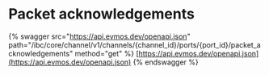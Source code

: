 # Packet acknowledgements

{% swagger src="https://api.evmos.dev/openapi.json" path="/ibc/core/channel/v1/channels/{channel_id}/ports/{port_id}/packet_acknowledgements" method="get" %}
[https://api.evmos.dev/openapi.json](https://api.evmos.dev/openapi.json)
{% endswagger %}
